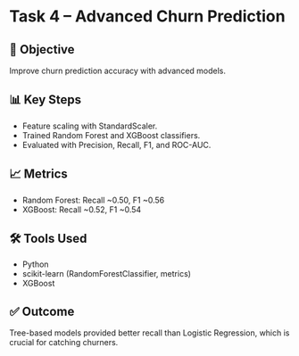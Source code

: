 # Task 4 – Advanced Churn Prediction

## 📌 Objective
Improve churn prediction accuracy with advanced models.

## 📊 Key Steps
- Feature scaling with StandardScaler.
- Trained Random Forest and XGBoost classifiers.
- Evaluated with Precision, Recall, F1, and ROC-AUC.

## 📈 Metrics
- Random Forest: Recall ~0.50, F1 ~0.56
- XGBoost: Recall ~0.52, F1 ~0.54

## 🛠️ Tools Used
- Python
- scikit-learn (RandomForestClassifier, metrics)
- XGBoost

## ✅ Outcome
Tree-based models provided better recall than Logistic Regression, which is crucial for catching churners.

